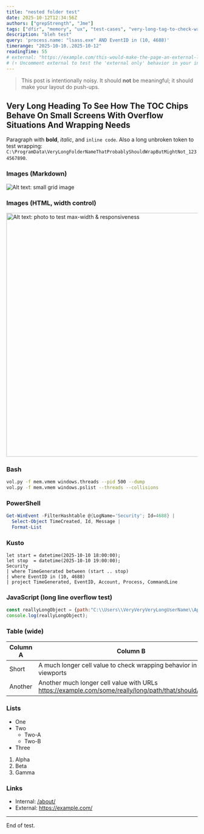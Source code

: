 ```yaml
---
title: "nested folder test"
date: 2025-10-12T12:34:56Z
authors: ["grepStrength", "Jme"]
tags: ["dfir", "memory", "ux", "test-cases", "very-long-tag-to-check-wrapping-behavior"]
description: "bleh test"
query: 'process.name: "lsass.exe" AND EventID in (10, 4688)'
timerange: "2025-10-10..2025-10-12"
readingTime: 55
# external: "https://example.com/this-would-make-the-page-an-external-link"
# (↑ Uncomment external to test the 'external only' behavior in your index table/details)
---
```


> This post is intentionally noisy. It should **not** be meaningful; it should make your layout do push-ups.

## Very Long Heading To See How The TOC Chips Behave On Small Screens With Overflow Situations And Wrapping Needs

Paragraph with **bold**, _italic_, and `inline code`. Also a long unbroken token to test wrapping: `C:\ProgramData\VeryLongFolderNameThatProbablyShouldWrapButMightNot_1234567890`.

### Images (Markdown)

![Alt text: small grid image](/images/test-grid.png "Title shown on hover")

### Images (HTML, width control)

<img src="/images/test-photo.jpg" alt="Alt text: photo to test max-width & responsiveness" width="640" />

### Bash

```bash
vol.py -f mem.vmem windows.threads --pid 500 --dump
vol.py -f mem.vmem windows.pslist --threads --collisions
```

### PowerShell

```powershell
Get-WinEvent -FilterHashtable @{LogName='Security'; Id=4688} |
  Select-Object TimeCreated, Id, Message |
  Format-List
```

### Kusto

```kusto
let start = datetime(2025-10-10 18:00:00);
let stop  = datetime(2025-10-10 19:00:00);
Security
| where TimeGenerated between (start .. stop)
| where EventID in (10, 4688)
| project TimeGenerated, EventID, Account, Process, CommandLine
```

### JavaScript (long line overflow test)

```js
const reallyLongObject = {path:"C:\\Users\\VeryVeryVeryLongUserName\\AppData\\Local\\Temp\\some-super-long-file-name-that-should-force-horizontal-scroll.txt", args:["--flag-one","--flag-two","--flag-three-with-extra-text"], timestamp:new Date().toISOString()};
console.log(reallyLongObject);
```

### Table (wide)

| Column A | Column B                                                                                                | Column C      | Column D |
| -------- | ------------------------------------------------------------------------------------------------------- | ------------- | -------- |
| Short    | A much longer cell value to check wrapping behavior in tight viewports                                  | `inline-code` | ✅        |
| Another  | Another much longer cell value with URLs https://example.com/some/really/long/path/that/should/overflow | `x=1`         | ⚠️        |

### Lists

- One
- Two
  - Two-A
  - Two-B
- Three

1. Alpha
2. Beta
3. Gamma

### Links

- Internal: [/about/](/about/)
- External: <https://example.com/>

---

End of test.
